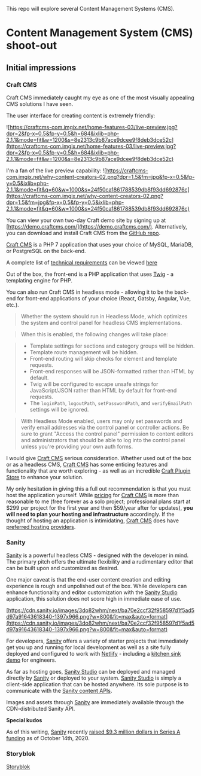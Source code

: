This repo will explore several Content Management Systems (CMS).

# Content Management System (CMS) shoot-out

## Initial impressions

### Craft CMS

Craft CMS immediately caught my eye as one of the most visually appealing CMS solutions I have seen.

The user interface for creating content is extremely friendly:

![https://craftcms-com.imgix.net/home-features-03/live-preview.jpg?dpr=2&fp-x=0.5&fp-y=0.5&h=684&ixlib=php-2.1.1&mode=fit&w=1200&s=8e2313c9b87ace9dcee9f8deb3dce52c](https://craftcms-com.imgix.net/home-features-03/live-preview.jpg?dpr=2&fp-x=0.5&fp-y=0.5&h=684&ixlib=php-2.1.1&mode=fit&w=1200&s=8e2313c9b87ace9dcee9f8deb3dce52c)

I'm a fan of the live preview capability:
![https://craftcms-com.imgix.net/why-content-creators-02.png?dpr=1.5&fm=jpg&fp-x=0.5&fp-y=0.5&ixlib=php-2.1.1&mode=fit&q=60&w=1000&s=24f50ca1861788539db8f93dd692876c](https://craftcms-com.imgix.net/why-content-creators-02.png?dpr=1.5&fm=jpg&fp-x=0.5&fp-y=0.5&ixlib=php-2.1.1&mode=fit&q=60&w=1000&s=24f50ca1861788539db8f93dd692876c)

You can view your own two-day Craft demo site by signing up at [https://demo.craftcms.com/](https://demo.craftcms.com/). Alternatively, you can download and install Craft CMS from the [GitHub repo](https://github.com/craftcms/demo).

[Craft CMS](https://craftcms.com/) is a PHP 7 application that uses your choice of MySQL, MariaDB, or PostgreSQL on the back-end.

A complete list of [technical requirements](https://craftcms.com/docs/3.x/requirements.html#minimum-system-specs) can be viewed [here](https://craftcms.com/docs/3.x/requirements.html#minimum-system-specs)

Out of the box, the front-end is a PHP application that uses [Twig](https://twig.symfony.com/) - a templating engine for PHP.

You can also run Craft CMS in headless mode - allowing it to be the back-end for front-end applications of your choice (React, Gatsby, Angular, Vue, etc.).

> Whether the system should run in Headless Mode, which optimizes the system and control panel for headless CMS implementations.

> When this is enabled, the following changes will take place:

> - Template settings for sections and category groups will be hidden.
> - Template route management will be hidden.
> - Front-end routing will skip checks for element and template requests.
> - Front-end responses will be JSON-formatted rather than HTML by default.
> - Twig will be configured to escape unsafe strings for JavaScript/JSON rather than HTML by default for front-end requests.
> - The `loginPath`, `logoutPath`, `setPasswordPath`, and `verifyEmailPath` settings will be ignored.

> With Headless Mode enabled, users may only set passwords and verify email addresses via the control panel or controller actions. Be sure to grant "Access the control panel" permission to content editors and administrators that should be able to log into the control panel unless you're providing your own auth forms.

I would give [Craft CMS](https://craftcms.com/) serious consideration. Whether used out of the box or as a headless CMS, [Craft CMS](https://craftcms.com/) has some enticing features and functionality that are worth exploring - as well as an incredible [Craft Plugin Store](https://plugins.craftcms.com/) to enhance your solution.

My only hesitation in giving this a full out recommendation is that you must host the application yourself. While [pricing](https://craftcms.com/pricing) for [Craft CMS](https://craftcms.com/) is more than reasonable to me (free forever as a solo project; professional plans start at $299 per project for the first year and then $59/year after for updates), **you will need to plan your hosting and infrastructure** accordingly. If the thought of hosting an application is intimidating, [Craft CMS](https://craftcms.com/) does have [preferred hosting providers](https://craftcms.com/hosting).

### Sanity

[Sanity](https://www.sanity.io/) is a powerful headless CMS - designed with the developer in mind. The primary pitch offers the ultimate flexibility and a rudimentary editor that can be built upon and customized as desired.

One major caveat is that the end-user content creation and editing experience is rough and unpolished out of the box. While developers can enhance functionality and editor customization with the [Sanity Studio](https://www.sanity.io/docs/sanity-studio) application, this solution does not score high in immediate ease of use.

[https://cdn.sanity.io/images/3do82whm/next/ba70e2ccf32f958597d1f5ad5d97a91643618340-1397x966.png?w=800&fit=max&auto=format](https://cdn.sanity.io/images/3do82whm/next/ba70e2ccf32f958597d1f5ad5d97a91643618340-1397x966.png?w=800&fit=max&auto=format)

For developers, [Sanity](https://www.sanity.io/) offers a variety of starter projects that immediately get you up and running for local development as well as a site fully deployed and configured to work with [Netlify](https://www.netlify.com/) - including a [kitchen sink demo](https://www.sanity.io/create?template=sanity-io%2Fsanity-template-kitchen-sink) for engineers.

As far as hosting goes, [Sanity Studio](https://www.sanity.io/docs/sanity-studio) can be deployed and managed directly by [Sanity](https://www.sanity.io/) or deployed to your system. [Sanity Studio](https://www.sanity.io/docs/sanity-studio) is simply a client-side application that can be hosted anywhere. Its sole purpose is to communicate with the [Sanity content APIs](https://www.sanity.io/docs/datastore).

Images and assets through [Sanity](https://www.sanity.io/) are immediately available through the CDN-distributed Sanity API.

**Special kudos**

As of this writing, [Sanity](https://www.sanity.io/) recently [raised \$9.3 million dollars in Series A funding](https://www.sanity.io/blog/redefining-content-collaboration) as of October 14th, 2020.

### Storyblok

[Storyblok](https://www.storyblok.com/)
